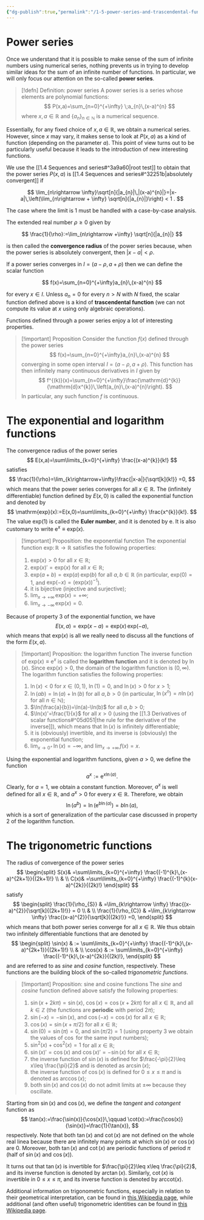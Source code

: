 ```yaml
---
{"dg-publish":true,"permalink":"/1-5-power-series-and-trascendental-functions/","created":"2023-06-25T19:27:10.626+02:00","updated":"2023-07-23T16:45:00.312+02:00"}
---
```


# Power series

Once we understand that it is possible to make sense of the sum of infinite numbers using numerical series, nothing prevents us in trying to develop similar ideas for the sum of an infinite number of functions. In particular, we will only focus our attention on the so-called **power series**.

>[!defn] Definition: power series
>A power series is a series whose elements are polynomial functions:
>$$
>P(x,a)=\sum_{n=0}^{+\infty} \;a_{n}\,(x-a)^{n}
>$$
>where $x,a\in\mathbb{R}$ and $\{a_{n}\}_{n\in\mathbb{N}}$ is a numerical sequence.

Essentially, for any fixed choice of $x,a\in \mathbb{R}$, we obtain a numerical series. However, since $x$ may vary, it makes sense to look at $P(x,a)$ as a kind of function (depending on the parameter $a$). This point of view turns out to be particularly useful because it leads to the introduction of new interesting functions.

We use the  [[1.4 Sequences and series#^3a9a60\|root test]] to obtain that the power series $P(x,a)$ is [[1.4 Sequences and series#^32251b\|absolutely convergent]] if

$$
\lim_{n\rightarrow \infty}\sqrt[n]{|a_{n}|\,|(x-a)^{n}|}=|x-a|\,\left(\lim_{n\rightarrow + \infty} \sqrt[n]{|a_{n}|}\right) < 1 .
$$

The case where the limit is $1$ must be handled with a case-by-case analysis.

The extended real number $\rho\geq 0$ given by

$$
\frac{1}{\rho}:=\lim_{n\rightarrow +\infty} \sqrt[n]{|a_{n}|}
$$

is then called the **convergence radius** of the power series because, when the power series is absolutely convergent, then $|x-a|< \rho$.

If a power series converges in $I=(a-\rho, a+\rho)$ then we can define the scalar function

$$
f(x)=\sum_{n=0}^{+\infty}a_{n}\,(x-a)^{n}
$$

for every $x\in I$. Unless $a_{n}=0$ for every $n>N$ with $N$ fixed, the scalar function defined above is a kind of **trascendental function** (we can not compute its value at $x$ using only algebraic operations).

Functions defined through a power series enjoy a lot of interesting properties.

>[!important] Proposition
>Consider the function $f(x)$ defined through the power series
>$$
>f(x)=\sum_{n=0}^{+\infty}a_{n}\,(x-a)^{n}
>$$
>converging in some open interval $I=(a-\rho,a+\rho)$. This function has then infinitely many continuous derivatives in $I$ given by
>$$
>f^{(k)}(x)=\sum_{n=0}^{+\infty}\frac{\mathrm{d}^{k}}{\mathrm{d}x^{k}}\,\left(a_{n}\,(x-a)^{n}\right).
>$$
>In particular, any such function $f$ is continuous.

# The exponential and logarithm functions

The convergence radius of the power series
$$
E(x,a)=\sum\limits_{k=0}^{+\infty} \frac{(x-a)^{k}}{k!}
$$
satisfies
$$
\frac{1}{\rho}=\lim_{k\rightarrow+\infty}\frac{|x-a|}{\sqrt[k]{k!}} =0,
$$
which means that the power series converges for all $x\in\mathbb{R}$.  The (infinitely differentiable) function defined by $E(x,0)$ is called the exponential function and denoted by
$$
\mathrm{exp}(x):=E(x,0)=\sum\limits_{k=0}^{+\infty} \frac{x^{k}}{k!}.
$$
The value $\mathrm{exp}(1)$ is called the **Euler number**, and it is denoted by $\mathrm{e}$. It is also customary to write $\mathrm{e}^{x}\equiv\mathrm{exp}(x)$.

>[!important] Proposition: the exponential function
>The exponential function $\mathrm{exp}\colon \mathbb{R}\rightarrow \mathbb{R}$ satisfies the following properties:
>1) $\mathrm{exp}(x)>0$ for all $x\in\mathbb{R}$;
>2) $\mathrm{exp}(x)'=\mathrm{exp}(x)$ for all $x\in\mathbb{R}$;
>3) $\mathrm{exp}(a+b)=\mathrm{exp}(a)\,\mathrm{exp}(b)$ for all $a,b\in\mathbb{R}$ (in particular, $\mathrm{exp}(0)=1$, and $\mathrm{exp}(-x)=(\mathrm{exp}(x))^{-1}$).
>4) it is bijective (injective and surjective);
>5) $\lim_{x\rightarrow+\infty}\,\mathrm{exp}(x)=+\infty$;
>6)  $\lim_{x\rightarrow-\infty}\,\mathrm{exp}(x)=0$.

Because of property 3 of the exponential function, we have
$$
E(x,a)=\mathrm{exp}(x-a)=\mathrm{exp}(x)\,\mathrm{exp}(-a),
$$
which means that $\mathrm{exp}(x)$ is all we really need to discuss all the functions of the form $E(x,a)$.

>[!important] Proposition: the logarithm function
>The inverse function of $\mathrm{exp}(x)\equiv\mathrm{e}^{x}$ is called the **logarithm function** and it is denoted by $\ln(x)$. Since $\mathrm{exp}(x)>0$, the domain of the logarithm function is $(0,\infty)$. The logarithm function satisfies the following properties:
>1) $\ln(x)<0$ for $x\in(0,1)$, $\ln(1)=0$, and $\ln(x)>0$ for $x>1$;
>2) $\ln(ab)=\ln(a) + \ln(b)$ for all $a,b>0$ (in particular, $\ln(x^{n})=n\ln(x)$ for all $n\in\mathbb{N}$);  
>3) $\ln(\frac{a}{b})=\ln(a)-\ln(b)$ for all $a,b>0$;
>4) $\ln(x)'=\frac{1}{x}$ for all $x>0$ (using the [[1.3 Derivatives of scalar functions#^05d051\|the rule for the derivative of the inverse]]), which means that $\ln(x)$ is infinitely differentiable;
>5) it is (obviously) invertible, and its inverse is (obviously) the exponential function;
>6) $\lim_{x\rightarrow 0^{+}}\,\ln(x)=-\infty$, and $\lim_{x\rightarrow+\infty}\,f(x)=x$.

Using the exponential and logarithm functions, given $a>0$, we define the function
$$
a^{x}:=\mathrm{e}^{x\ln(a)}.
$$
Clearly, for $a=1$, we obtain a constant function. Moreover, $a^{x}$ is well defined for all $x\in\mathbb{R}$, and $a^{x}>0$ for every $x\in\mathbb{R}$. Therefore, we obtain
$$
\ln(a^{b})=\ln(\mathrm{e}^{b\ln(a)})=b\ln(a), 
$$
which is a sort of generalization of the particular case discussed in property 2 of the logarithm function.

# The trigonometric functions

The radius of convergence of the power series
$$
\begin{split}
S(x)& =\sum\limits_{k=0}^{+\infty} \frac{(-1)^{k}\,(x-a)^{2k+1}}{(2k+1)!} \\ & \\
C(x)& =\sum\limits_{k=0}^{+\infty} \frac{(-1)^{k}(x-a)^{2k}}{(2k)!} 
\end{split}
$$
satisfy
$$
\begin{split}
\frac{1}{\rho_{S}} & =\lim_{k\rightarrow \infty} \frac{(x-a)^{2}}{\sqrt[k]{(2k+1)!}} = 0  \\ & \\
\frac{1}{\rho_{C}} & =\lim_{k\rightarrow \infty} \frac{(x-a)^{2}}{\sqrt[k]{(2k)!}} =0,
\end{split}
$$
which means that both power series converge for all $x\in\mathbb{R}$. We thus obtain two infinitely differentiable functions that are denoted by
$$
\begin{split}
\sin(x) & := \sum\limits_{k=0}^{+\infty} \frac{(-1)^{k}\,(x-a)^{2k+1}}{(2k+1)!} \\ & \\
\cos(x) & := \sum\limits_{k=0}^{+\infty} \frac{(-1)^{k}\,(x-a)^{2k}}{(2k)!},
\end{split}
$$
and are referred to as *sine* and *cosine* function, respectively. These functions are the building block of the so-called *trigonometric functions*.

>[!important] Proposition: sine and cosine functions
>The *sine* and *cosine* function defined above satisfy the following properties:
>1) $\sin(x+2k\pi)= \sin(x)$,  $\cos(x)=\cos(x + 2k\pi)$ for all $x\in\mathbb{R}$, and all $k\in\mathbb{Z}$ (the functions are **periodic** with period $2\pi$);
>2) $\sin(-x)=-\sin(x)$, and $\cos(-x)=\cos(x)$ for all $x\in\mathbb{R}$;
>3) $\cos(x)=\sin(x + \pi/2)$ for all $x\in\mathbb{R}$;
>4) $\sin(0)=\sin(\pi)=0$, and $\sin(\pi/2)=1$ (using property 3 we obtain the values of $\cos$ for the same input numbers);
>5) $\sin^{2}(x) + \cos^{2}(x)=1$ for all $x\in\mathbb{R}$;
>6) $\sin(x)'=\cos(x)$ and $\cos(x)'=-\sin(x)$ for all $x\in\mathbb{R}$;
>7) the inverse function of $\sin(x)$ is defined for $\frac{-\pi}{2}\leq x\leq \frac{\pi}{2}$ and is denoted as $\arcsin(x)$;
>8) the inverse function of $\cos(x)$ is defined for $0\leq x\leq \pi$ and is denoted as $\arccos(x)$;
>9) both $\sin(x)$ and $\cos(x)$ do not admit limits at $\pm\infty$ because they oscillate.

Starting from $\sin(x)$ and $\cos(x)$, we define the *tangent* and *cotangent* function as
$$
\tan(x):=\frac{\sin(x)}{\cos(x)}\,\qquad \cot(x):=\frac{\cos(x)}{\sin(x)}=\frac{1}{\tan(x)},
$$
respectively. Note that both $\tan(x)$ and $\cot(x)$ are not defined on the whole real linea because there are infinitely many points at which $\sin(x)$ or $\cos(x)$ are $0$. Moreover, both $\tan(x)$ and $\cot(x)$ are periodic functions of period $\pi$ (half of $\sin(x)$ and $\cos(x)$).

It turns out that $\tan(x)$ is invertible for $\frac{\pi}{2}\leq x\leq \frac{\pi}{2}$, and its inverse function is denoted by $\arctan(x)$. Similarly, $\cot(x)$ is invertible in $0\leq x\leq \pi$, and its inverse function is denoted by $\mathrm{arccot}(x)$.

Additional information on trigonometric functions, especially in relation to their geometrical interpretation, can be found in [this Wikipedia page](https://en.wikipedia.org/wiki/Trigonometric_functions), while additional (and often useful) trigonometric identities can be found in [this Wikipedia page](https://en.wikipedia.org/wiki/List_of_trigonometric_identities).




